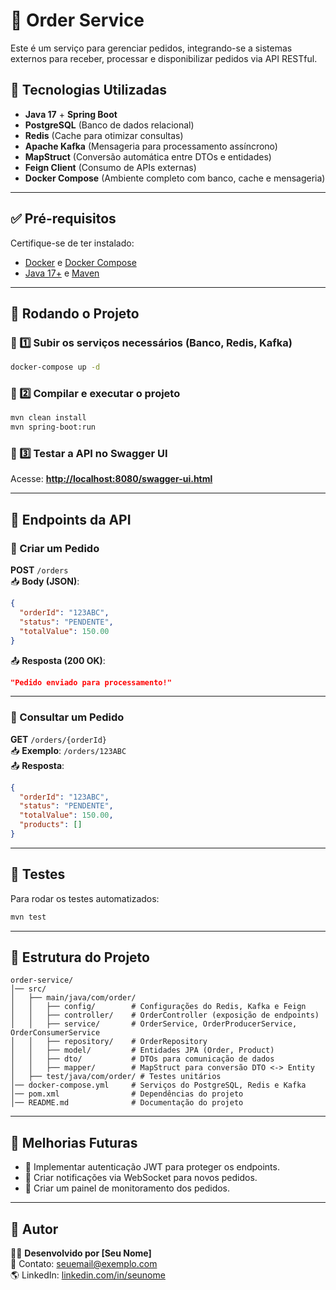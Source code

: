 # 🚀 Order Service

Este é um serviço para gerenciar pedidos, integrando-se a sistemas externos para receber, processar e disponibilizar pedidos via API RESTful.

## 📌 Tecnologias Utilizadas

- **Java 17** + **Spring Boot**
- **PostgreSQL** (Banco de dados relacional)
- **Redis** (Cache para otimizar consultas)
- **Apache Kafka** (Mensageria para processamento assíncrono)
- **MapStruct** (Conversão automática entre DTOs e entidades)
- **Feign Client** (Consumo de APIs externas)
- **Docker Compose** (Ambiente completo com banco, cache e mensageria)

---

## ✅ Pré-requisitos

Certifique-se de ter instalado:

- [Docker](https://www.docker.com/get-started) e [Docker Compose](https://docs.docker.com/compose/install/)
- [Java 17+](https://adoptopenjdk.net/) e [Maven](https://maven.apache.org/download.cgi)

---

## 🚀 Rodando o Projeto

### 📌 1️⃣ Subir os serviços necessários (Banco, Redis, Kafka)
```sh
docker-compose up -d
```

### 📌 2️⃣ Compilar e executar o projeto
```sh
mvn clean install
mvn spring-boot:run
```

### 📌 3️⃣ Testar a API no Swagger UI
Acesse: **[http://localhost:8080/swagger-ui.html](http://localhost:8080/swagger-ui.html)**

---

## 📌 Endpoints da API

### 📍 Criar um Pedido
**POST** `/orders`  
📥 **Body (JSON)**:
```json
{
  "orderId": "123ABC",
  "status": "PENDENTE",
  "totalValue": 150.00
}
```
📤 **Resposta (200 OK)**:
```json
"Pedido enviado para processamento!"
```

---

### 📍 Consultar um Pedido
**GET** `/orders/{orderId}`  
📥 **Exemplo**: `/orders/123ABC`  
📤 **Resposta**:
```json
{
  "orderId": "123ABC",
  "status": "PENDENTE",
  "totalValue": 150.00,
  "products": []
}
```

---

## 📌 Testes

Para rodar os testes automatizados:
```sh
mvn test
```

---

## 📌 Estrutura do Projeto

```
order-service/
│── src/
│   ├── main/java/com/order/
│   │   ├── config/        # Configurações do Redis, Kafka e Feign
│   │   ├── controller/    # OrderController (exposição de endpoints)
│   │   ├── service/       # OrderService, OrderProducerService, OrderConsumerService
│   │   ├── repository/    # OrderRepository
│   │   ├── model/         # Entidades JPA (Order, Product)
│   │   ├── dto/           # DTOs para comunicação de dados
│   │   ├── mapper/        # MapStruct para conversão DTO <-> Entity
│   ├── test/java/com/order/ # Testes unitários
│── docker-compose.yml     # Serviços do PostgreSQL, Redis e Kafka
│── pom.xml                # Dependências do projeto
│── README.md              # Documentação do projeto
```

---

## 📌 Melhorias Futuras
- 📌 Implementar autenticação JWT para proteger os endpoints.
- 📌 Criar notificações via WebSocket para novos pedidos.
- 📌 Criar um painel de monitoramento dos pedidos.

---

## 📌 Autor
👨‍💻 **Desenvolvido por [Seu Nome]**  
📧 Contato: seuemail@exemplo.com  
🌎 LinkedIn: [linkedin.com/in/seunome](https://linkedin.com/in/seunome)
